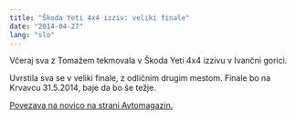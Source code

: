 ```yaml
---
title: "Škoda Yeti 4x4 izziv: veliki finale"
date: "2014-04-27"
lang: "slo"
---
```


Včeraj sva z Tomažem tekmovala v Škoda Yeti 4x4 izzivu v Ivančni gorici.

Uvrstila sva se v veliki finale, z odličnim drugim mestom. Finale bo na Krvavcu 31.5.2014, baje da bo še težje.

[Povezava na novico na strani Avtomagazin.](http://www.avto-magazin.si/novice/skoda-yeti-4x4-izziv-koncane-tudi-druge-kvalifikacije/ "Avtomagazin")
